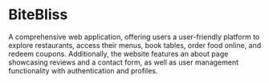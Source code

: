 # BiteBliss
A comprehensive web application, offering users a user-friendly platform to explore restaurants, access their menus, book tables, order food online, and redeem coupons. Additionally, the website features an about page showcasing reviews and a contact form, as well as user management functionality with authentication and profiles.
